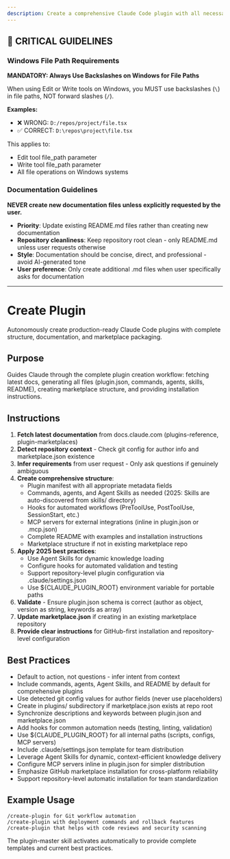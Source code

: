 ```yaml
---
description: Create a comprehensive Claude Code plugin with all necessary components and marketplace structure
---
```


## 🚨 CRITICAL GUIDELINES

### Windows File Path Requirements

**MANDATORY: Always Use Backslashes on Windows for File Paths**

When using Edit or Write tools on Windows, you MUST use backslashes (`\`) in file paths, NOT forward slashes (`/`).

**Examples:**
- ❌ WRONG: `D:/repos/project/file.tsx`
- ✅ CORRECT: `D:\repos\project\file.tsx`

This applies to:
- Edit tool file_path parameter
- Write tool file_path parameter
- All file operations on Windows systems


### Documentation Guidelines

**NEVER create new documentation files unless explicitly requested by the user.**

- **Priority**: Update existing README.md files rather than creating new documentation
- **Repository cleanliness**: Keep repository root clean - only README.md unless user requests otherwise
- **Style**: Documentation should be concise, direct, and professional - avoid AI-generated tone
- **User preference**: Only create additional .md files when user specifically asks for documentation


---

# Create Plugin

Autonomously create production-ready Claude Code plugins with complete structure, documentation, and marketplace packaging.

## Purpose

Guides Claude through the complete plugin creation workflow: fetching latest docs, generating all files (plugin.json, commands, agents, skills, README), creating marketplace structure, and providing installation instructions.

## Instructions

1. **Fetch latest documentation** from docs.claude.com (plugins-reference, plugin-marketplaces)
2. **Detect repository context** - Check git config for author info and marketplace.json existence
3. **Infer requirements** from user request - Only ask questions if genuinely ambiguous
4. **Create comprehensive structure**:
   - Plugin manifest with all appropriate metadata fields
   - Commands, agents, and Agent Skills as needed (2025: Skills are auto-discovered from skills/ directory)
   - Hooks for automated workflows (PreToolUse, PostToolUse, SessionStart, etc.)
   - MCP servers for external integrations (inline in plugin.json or .mcp.json)
   - Complete README with examples and installation instructions
   - Marketplace structure if not in existing marketplace repo
5. **Apply 2025 best practices**:
   - Use Agent Skills for dynamic knowledge loading
   - Configure hooks for automated validation and testing
   - Support repository-level plugin configuration via .claude/settings.json
   - Use ${CLAUDE_PLUGIN_ROOT} environment variable for portable paths
6. **Validate** - Ensure plugin.json schema is correct (author as object, version as string, keywords as array)
7. **Update marketplace.json** if creating in an existing marketplace repository
8. **Provide clear instructions** for GitHub-first installation and repository-level configuration

## Best Practices

- Default to action, not questions - infer intent from context
- Include commands, agents, Agent Skills, and README by default for comprehensive plugins
- Use detected git config values for author fields (never use placeholders)
- Create in plugins/ subdirectory if marketplace.json exists at repo root
- Synchronize descriptions and keywords between plugin.json and marketplace.json
- Add hooks for common automation needs (testing, linting, validation)
- Use ${CLAUDE_PLUGIN_ROOT} for all internal paths (scripts, configs, MCP servers)
- Include .claude/settings.json template for team distribution
- Leverage Agent Skills for dynamic, context-efficient knowledge delivery
- Configure MCP servers inline in plugin.json for simpler distribution
- Emphasize GitHub marketplace installation for cross-platform reliability
- Support repository-level automatic installation for team standardization

## Example Usage

```
/create-plugin for Git workflow automation
/create-plugin with deployment commands and rollback features
/create-plugin that helps with code reviews and security scanning
```

The plugin-master skill activates automatically to provide complete templates and current best practices.
